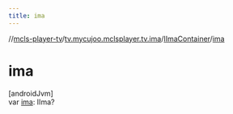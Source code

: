 ```yaml
---
title: ima
---
```

//[mcls-player-tv](../../../index.html)/[tv.mycujoo.mclsplayer.tv.ima](../index.html)/[IImaContainer](index.html)/[ima](ima.html)



# ima



[androidJvm]\
var [ima](ima.html): IIma?





